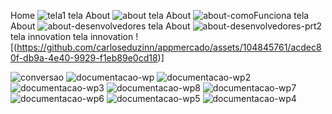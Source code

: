 Home
![tela1](https://github.com/carloseduzinn/appmercado/assets/104845761/c4369f84-c7cd-4391-8aaa-3a10e757aee3)
tela About
![about](https://github.com/carloseduzinn/appmercado/assets/104845761/7423fef0-dcd3-4dfb-b896-fcde04b8437f)
tela About
![about-comoFunciona](https://github.com/carloseduzinn/appmercado/assets/104845761/df21b319-150f-4466-b16a-e1a9c87fb906)
tela About
![about-desenvolvedores](https://github.com/carloseduzinn/appmercado/assets/104845761/fa1dff5e-685f-44f3-a936-2d73b08cfd7b)
tela About
![about-desenvolvedores-prt2](https://github.com/carloseduzinn/appmercado/assets/104845761/941923b3-c719-4fb5-aad7-28f17bc59a0f)
tela innovation
[](https://github.com/carloseduzinn/appmercado/assets/104845761/17e3ad26-a8a2-43ee-8738-2dd655792831)
tela innovation
![(https://github.com/carloseduzinn/appmercado/assets/104845761/acdec80f-db9a-4e40-9929-f1eb89e0cd18)]

![conversao](https://github.com/carloseduzinn/appmercado/assets/104845761/5888311b-342e-479d-9f24-eb1ef8eff13e)
![documentacao-wp](https://github.com/carloseduzinn/appmercado/assets/104845761/690b5c6d-7e80-42ba-8dad-074df159a320)
![documentacao-wp2](https://github.com/carloseduzinn/appmercado/assets/104845761/4975db0f-4aa7-4e17-8a81-4afcb7b73243)
![documentacao-wp3](https://github.com/carloseduzinn/appmercado/assets/104845761/a6d59028-c830-47d9-b576-3eaf9cde5634)
![documentacao-wp8](https://github.com/carloseduzinn/appmercado/assets/104845761/f8f635c5-bc34-4a3a-85f8-2cb6731e1636)
![documentacao-wp7](https://github.com/carloseduzinn/appmercado/assets/104845761/8e440c60-11b9-4ea4-b9ac-2495699162a4)
![documentacao-wp6](https://github.com/carloseduzinn/appmercado/assets/104845761/abf549fd-4420-4a55-bc96-47e233040844)
![documentacao-wp5](https://github.com/carloseduzinn/appmercado/assets/104845761/c3c8e613-cfc8-4385-afe8-f4f7c9e969a1)
![documentacao-wp4](https://github.com/carloseduzinn/appmercado/assets/104845761/c1ef8c9c-54e9-410c-837d-fb3dda3e6041)
